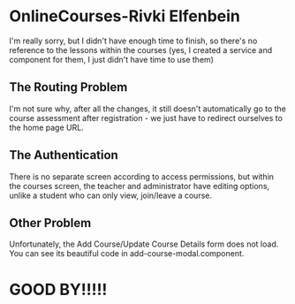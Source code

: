 # OnlineCourses-Rivki Elfenbein

I'm really sorry, but I didn't have enough time to finish, so there's no reference to the lessons within the courses (yes, I created a service and component for them, I just didn't have time to use them)

## The Routing Problem

I'm not sure why, after all the changes, it still doesn't automatically go to the course assessment after registration - we just have to redirect ourselves to the home page URL.

## The Authentication

There is no separate screen according to access permissions, but within the courses screen, the teacher and administrator have editing options, unlike a student who can only view, join/leave a course.

## Other Problem

Unfortunately, the Add Course/Update Course Details form does not load. You can see its beautiful code in add-course-modal.component.

# GOOD BY!!!!!